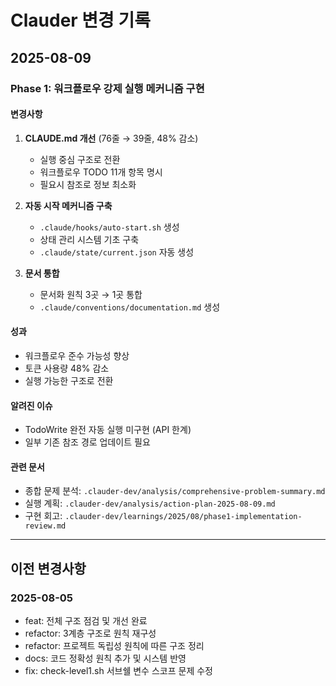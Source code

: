 # Clauder 변경 기록

## 2025-08-09

### Phase 1: 워크플로우 강제 실행 메커니즘 구현

#### 변경사항
1. **CLAUDE.md 개선** (76줄 → 39줄, 48% 감소)
   - 실행 중심 구조로 전환
   - 워크플로우 TODO 11개 항목 명시
   - 필요시 참조로 정보 최소화

2. **자동 시작 메커니즘 구축**
   - `.claude/hooks/auto-start.sh` 생성
   - 상태 관리 시스템 기초 구축
   - `.claude/state/current.json` 자동 생성

3. **문서 통합**
   - 문서화 원칙 3곳 → 1곳 통합
   - `.claude/conventions/documentation.md` 생성

#### 성과
- 워크플로우 준수 가능성 향상
- 토큰 사용량 48% 감소
- 실행 가능한 구조로 전환

#### 알려진 이슈
- TodoWrite 완전 자동 실행 미구현 (API 한계)
- 일부 기존 참조 경로 업데이트 필요

#### 관련 문서
- 종합 문제 분석: `.clauder-dev/analysis/comprehensive-problem-summary.md`
- 실행 계획: `.clauder-dev/analysis/action-plan-2025-08-09.md`
- 구현 회고: `.clauder-dev/learnings/2025/08/phase1-implementation-review.md`

---

## 이전 변경사항

### 2025-08-05
- feat: 전체 구조 점검 및 개선 완료
- refactor: 3계층 구조로 원칙 재구성
- refactor: 프로젝트 독립성 원칙에 따른 구조 정리
- docs: 코드 정확성 원칙 추가 및 시스템 반영
- fix: check-level1.sh 서브쉘 변수 스코프 문제 수정